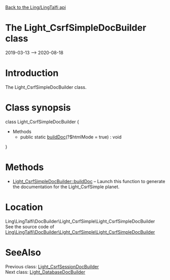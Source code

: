 [Back to the Ling/LingTalfi api](https://github.com/lingtalfi/LingTalfi/blob/master/doc/api/Ling/LingTalfi.md)



The Light_CsrfSimpleDocBuilder class
================
2019-03-13 --> 2020-08-18






Introduction
============

The Light_CsrfSimpleDocBuilder class.



Class synopsis
==============


class <span class="pl-k">Light_CsrfSimpleDocBuilder</span>  {

- Methods
    - public static [buildDoc](https://github.com/lingtalfi/LingTalfi/blob/master/doc/api/Ling/LingTalfi/DocBuilder/Light_CsrfSimple/Light_CsrfSimpleDocBuilder/buildDoc.md)(?$htmlMode = true) : void

}






Methods
==============

- [Light_CsrfSimpleDocBuilder::buildDoc](https://github.com/lingtalfi/LingTalfi/blob/master/doc/api/Ling/LingTalfi/DocBuilder/Light_CsrfSimple/Light_CsrfSimpleDocBuilder/buildDoc.md) &ndash; Launch this function to generate the documentation for the Light_CsrfSimple planet.





Location
=============
Ling\LingTalfi\DocBuilder\Light_CsrfSimple\Light_CsrfSimpleDocBuilder<br>
See the source code of [Ling\LingTalfi\DocBuilder\Light_CsrfSimple\Light_CsrfSimpleDocBuilder](https://github.com/lingtalfi/LingTalfi/blob/master/DocBuilder/Light_CsrfSimple/Light_CsrfSimpleDocBuilder.php)



SeeAlso
==============
Previous class: [Light_CsrfSessionDocBuilder](https://github.com/lingtalfi/LingTalfi/blob/master/doc/api/Ling/LingTalfi/DocBuilder/Light_CsrfSession/Light_CsrfSessionDocBuilder.md)<br>Next class: [Light_DatabaseDocBuilder](https://github.com/lingtalfi/LingTalfi/blob/master/doc/api/Ling/LingTalfi/DocBuilder/Light_Database/Light_DatabaseDocBuilder.md)<br>
